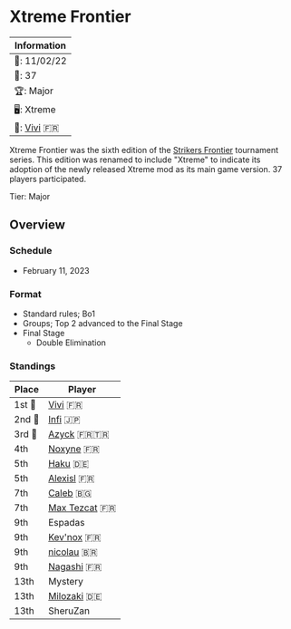 # Xtreme Frontier

|Information|
|-|
|:calendar:: 11/02/22|
|:busts_in_silhouette:: 37|
|:trophy:: Major|
|:desktop_computer:: Xtreme|
|:1st_place_medal:: [Vivi](../../players/french/vivi.md) :fr:|

Xtreme Frontier was the sixth edition of the [Strikers Frontier](sfmain.md) tournament series.
This edition was renamed to include "Xtreme" to indicate its adoption of the newly released Xtreme mod as its main game version.
37 players participated.

Tier: Major

## Overview

### Schedule

- February 11, 2023

### Format

- Standard rules; Bo1
- Groups; Top 2 advanced to the Final Stage
- Final Stage
  - Double Elimination

### Standings

|Place|Player|
|-|-|
|1st :1st_place_medal:|[Vivi](../../players/french/vivi.md) :fr:|
|2nd :2nd_place_medal:|[Infi](../../players/japanese/infi.md) :jp:|
|3rd :3rd_place_medal:|[Azyck](../../players/french/azyck.md) :fr::tr:|
|4th|[Noxyne](../../players/french/noxyne.md) :fr:|
|5th|[Haku](../../players/german/haku.md) :de:|
|5th|[Alexisl](../../players/french/alexisl.md) :fr:|
|7th|[Caleb](../../players/bulgarian/caleb.md) :bulgaria:|
|7th|[Max Tezcat](../../players/french/maxtezcat.md) :fr:|
|9th|Espadas|
|9th|[Kev'nox](../../players/french/kevnox.md) :fr:|
|9th|[nicolau](../../players/brazilian/nicolau.md) :brazil:|
|9th|[Nagashi](../../players/french/nagashi.md) :fr:|
|13th|Mystery|
|13th|[Milozaki](../../players/german/milozaki.md) :de:|
|13th|SheruZan|
